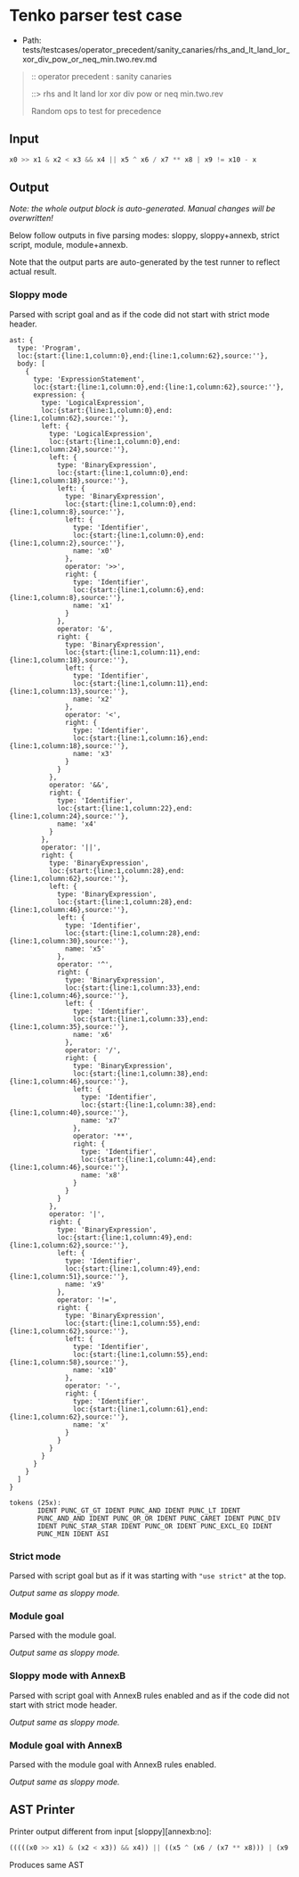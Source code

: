 # Tenko parser test case

- Path: tests/testcases/operator_precedent/sanity_canaries/rhs_and_lt_land_lor_xor_div_pow_or_neq_min.two.rev.md

> :: operator precedent : sanity canaries
>
> ::> rhs and lt land lor xor div pow or neq min.two.rev
>
> Random ops to test for precedence

## Input

`````js
x0 >> x1 & x2 < x3 && x4 || x5 ^ x6 / x7 ** x8 | x9 != x10 - x
`````

## Output

_Note: the whole output block is auto-generated. Manual changes will be overwritten!_

Below follow outputs in five parsing modes: sloppy, sloppy+annexb, strict script, module, module+annexb.

Note that the output parts are auto-generated by the test runner to reflect actual result.

### Sloppy mode

Parsed with script goal and as if the code did not start with strict mode header.

`````
ast: {
  type: 'Program',
  loc:{start:{line:1,column:0},end:{line:1,column:62},source:''},
  body: [
    {
      type: 'ExpressionStatement',
      loc:{start:{line:1,column:0},end:{line:1,column:62},source:''},
      expression: {
        type: 'LogicalExpression',
        loc:{start:{line:1,column:0},end:{line:1,column:62},source:''},
        left: {
          type: 'LogicalExpression',
          loc:{start:{line:1,column:0},end:{line:1,column:24},source:''},
          left: {
            type: 'BinaryExpression',
            loc:{start:{line:1,column:0},end:{line:1,column:18},source:''},
            left: {
              type: 'BinaryExpression',
              loc:{start:{line:1,column:0},end:{line:1,column:8},source:''},
              left: {
                type: 'Identifier',
                loc:{start:{line:1,column:0},end:{line:1,column:2},source:''},
                name: 'x0'
              },
              operator: '>>',
              right: {
                type: 'Identifier',
                loc:{start:{line:1,column:6},end:{line:1,column:8},source:''},
                name: 'x1'
              }
            },
            operator: '&',
            right: {
              type: 'BinaryExpression',
              loc:{start:{line:1,column:11},end:{line:1,column:18},source:''},
              left: {
                type: 'Identifier',
                loc:{start:{line:1,column:11},end:{line:1,column:13},source:''},
                name: 'x2'
              },
              operator: '<',
              right: {
                type: 'Identifier',
                loc:{start:{line:1,column:16},end:{line:1,column:18},source:''},
                name: 'x3'
              }
            }
          },
          operator: '&&',
          right: {
            type: 'Identifier',
            loc:{start:{line:1,column:22},end:{line:1,column:24},source:''},
            name: 'x4'
          }
        },
        operator: '||',
        right: {
          type: 'BinaryExpression',
          loc:{start:{line:1,column:28},end:{line:1,column:62},source:''},
          left: {
            type: 'BinaryExpression',
            loc:{start:{line:1,column:28},end:{line:1,column:46},source:''},
            left: {
              type: 'Identifier',
              loc:{start:{line:1,column:28},end:{line:1,column:30},source:''},
              name: 'x5'
            },
            operator: '^',
            right: {
              type: 'BinaryExpression',
              loc:{start:{line:1,column:33},end:{line:1,column:46},source:''},
              left: {
                type: 'Identifier',
                loc:{start:{line:1,column:33},end:{line:1,column:35},source:''},
                name: 'x6'
              },
              operator: '/',
              right: {
                type: 'BinaryExpression',
                loc:{start:{line:1,column:38},end:{line:1,column:46},source:''},
                left: {
                  type: 'Identifier',
                  loc:{start:{line:1,column:38},end:{line:1,column:40},source:''},
                  name: 'x7'
                },
                operator: '**',
                right: {
                  type: 'Identifier',
                  loc:{start:{line:1,column:44},end:{line:1,column:46},source:''},
                  name: 'x8'
                }
              }
            }
          },
          operator: '|',
          right: {
            type: 'BinaryExpression',
            loc:{start:{line:1,column:49},end:{line:1,column:62},source:''},
            left: {
              type: 'Identifier',
              loc:{start:{line:1,column:49},end:{line:1,column:51},source:''},
              name: 'x9'
            },
            operator: '!=',
            right: {
              type: 'BinaryExpression',
              loc:{start:{line:1,column:55},end:{line:1,column:62},source:''},
              left: {
                type: 'Identifier',
                loc:{start:{line:1,column:55},end:{line:1,column:58},source:''},
                name: 'x10'
              },
              operator: '-',
              right: {
                type: 'Identifier',
                loc:{start:{line:1,column:61},end:{line:1,column:62},source:''},
                name: 'x'
              }
            }
          }
        }
      }
    }
  ]
}

tokens (25x):
       IDENT PUNC_GT_GT IDENT PUNC_AND IDENT PUNC_LT IDENT
       PUNC_AND_AND IDENT PUNC_OR_OR IDENT PUNC_CARET IDENT PUNC_DIV
       IDENT PUNC_STAR_STAR IDENT PUNC_OR IDENT PUNC_EXCL_EQ IDENT
       PUNC_MIN IDENT ASI
`````

### Strict mode

Parsed with script goal but as if it was starting with `"use strict"` at the top.

_Output same as sloppy mode._

### Module goal

Parsed with the module goal.

_Output same as sloppy mode._

### Sloppy mode with AnnexB

Parsed with script goal with AnnexB rules enabled and as if the code did not start with strict mode header.

_Output same as sloppy mode._

### Module goal with AnnexB

Parsed with the module goal with AnnexB rules enabled.

_Output same as sloppy mode._

## AST Printer

Printer output different from input [sloppy][annexb:no]:

````js
(((((x0 >> x1) & (x2 < x3)) && x4)) || ((x5 ^ (x6 / (x7 ** x8))) | (x9 != (x10 - x))));
````

Produces same AST
